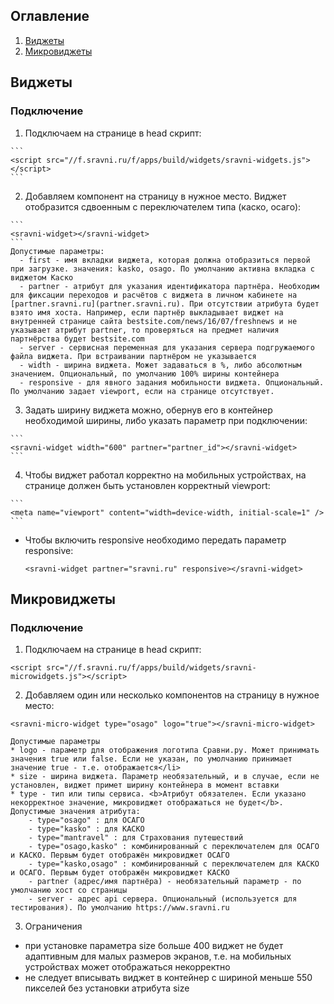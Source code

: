 ## Оглавление
1. [Виджеты](#widgets)
2. [Микровиджеты](#microwidgets)

## <a name='widgets'>Виджеты</a>
### Подключение
  1. Подключаем на странице в head скрипт:
  
    ```
    <script src="//f.sravni.ru/f/apps/build/widgets/sravni-widgets.js"></script>
    ```
  2. Добавляем компонент на страницу в нужное место. 
    Виджет отобразится сдвоенным с переключателем типа (каско, осаго):

    ```
    <sravni-widget></sravni-widget>
    ```
    Допустимые параметры:
      - first - имя вкладки виджета, которая должна отобразиться первой при загрузке. значения: kasko, osago. По умолчанию активна вкладка с виджетом Каско
      - partner - атрибут для указания идентификатора партнёра. Необходим для фиксации переходов и расчётов с виджета в личном кабинете на [partner.sravni.ru](partner.sravni.ru). При отсутствии атрибута будет взято имя хоста. Например, если партнёр выкладывает виджет на внутренней странице сайта bestsite.com/news/16/07/freshnews и не указывает атрибут partner, то проверяться на предмет наличия партнёрства будет bestsite.com
      - server - сервисная переменная для указания сервера подгружаемого файла виджета. При встраивании партнёром не указывается
      - width - ширина виджета. Может задаваться в %, либо абсолютным значением. Опциональный, по умолчанию 100% ширины контейнера
      - responsive - для явного задания мобильности виджета. Опциональный. По умолчанию задает viewport, если на странице отсутствует.
  3. Задать ширину виджета можно, обернув его в контейнер необходимой ширины, либо указать параметр при подключении:
   
    ```
    <sravni-widget width="600" partner="partner_id"></sravni-widget>
    ```
  4. Чтобы виджет работал корректно на мобильных устройствах, на странице должен быть установлен корректный viewport:
  
    ```
    <meta name="viewport" content="width=device-width, initial-scale=1" />
    ```
  - Чтобы включить responsive необходимо передать параметр responsive:
  
    ```
    <sravni-widget partner="sravni.ru" responsive></sravni-widget>
    ```

## <a name='microwidgets'>Микровиджеты</a>
### Подключение
1. Подключаем на странице в head скрипт:

  ```
  <script src="//f.sravni.ru/f/apps/build/widgets/sravni-microwidgets.js"></script>
  ```
2. Добавляем один или несколько компонентов на страницу в нужное место:

  ```
  <sravni-micro-widget type="osago" logo="true"></sravni-micro-widget>
  ```
    Допустимые параметры
    * logo - параметр для отображения логотипа Сравни.ру. Может принимать значения true или false. Если не указан, по умолчанию принимает значение true - т.е. отображается</li>
    * size - ширина виджета. Параметр необязательный, и в случае, если не установлен, виджет примет ширину контейнера в момент вставки
    * type - тип или типы сервиса. <b>Атрибут обязателен. Если указано некорректное значение, микровиджет отображаться не будет</b>. Допустимые значения атрибута:
        - type="osago" : для ОСАГО
        - type="kasko" : для КАСКО
        - type="mantravel" : для Страхования путешествий
        - type="osago,kasko" : комбинированный с переключателем для ОСАГО и КАСКО. Первым будет отображён микровиджет ОСАГО
        - type="kasko,osago" : комбинированный с переключателем для КАСКО и ОСАГО. Первым будет отображён микровиджет КАСКО
        - partner (адрес/имя партнёра) - необязательный параметр - по умолчанию хост со страницы
        - server - адрес api сервера. Опциональный (используется для тестирования). По умолчанию https://www.sravni.ru
3. Ограничения
  - при установке параметра size больше 400 виджет не будет адаптивным для малых размеров экранов, т.е. на мобильных устройствах может отображаться некорректно
  - не следует вписывать виджет в контейнер с шириной меньше 550 пикселей без установки атрибута size

